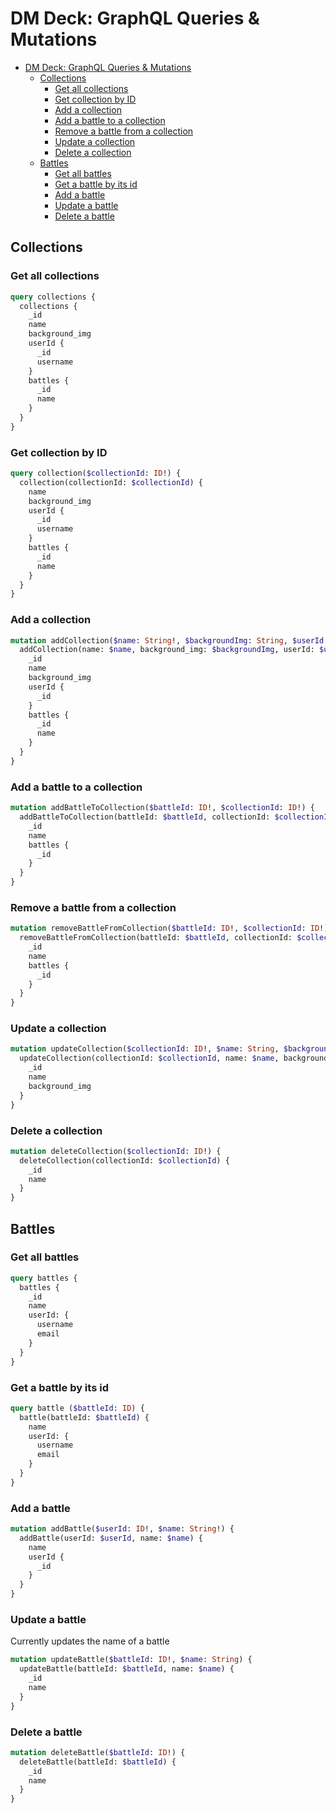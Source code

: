 # DM Deck: GraphQL Queries & Mutations

- [DM Deck: GraphQL Queries & Mutations](#dm-deck-graphql-queries--mutations)
  - [Collections](#collections)
    - [Get all collections](#get-all-collections)
    - [Get collection by ID](#get-collection-by-id)
    - [Add a collection](#add-a-collection)
    - [Add a battle to a collection](#add-a-battle-to-a-collection)
    - [Remove a battle from a collection](#remove-a-battle-from-a-collection)
    - [Update a collection](#update-a-collection)
    - [Delete a collection](#delete-a-collection)
  - [Battles](#battles)
    - [Get all battles](#get-all-battles)
    - [Get a battle by its id](#get-a-battle-by-its-id)
    - [Add a battle](#add-a-battle)
    - [Update a battle](#update-a-battle)
    - [Delete a battle](#delete-a-battle)

## Collections

### Get all collections

```graphql
query collections {
  collections {
    _id
    name
    background_img
    userId {
      _id
      username
    }
    battles {
      _id
      name
    }
  }
}
```

### Get collection by ID

```graphql
query collection($collectionId: ID!) {
  collection(collectionId: $collectionId) {
    name
    background_img
    userId {
      _id
      username
    }
    battles {
      _id
      name
    }
  }
}
```

### Add a collection

```graphql
mutation addCollection($name: String!, $backgroundImg: String, $userId: ID!) {
  addCollection(name: $name, background_img: $backgroundImg, userId: $userId) {
    _id
    name
    background_img
    userId {
      _id
    }
    battles {
      _id
      name
    }
  }
}
```

### Add a battle to a collection

```graphql
mutation addBattleToCollection($battleId: ID!, $collectionId: ID!) {
  addBattleToCollection(battleId: $battleId, collectionId: $collectionId) {
    _id
    name
    battles {
      _id
    }
  }
}
```

### Remove a battle from a collection

```graphql
mutation removeBattleFromCollection($battleId: ID!, $collectionId: ID!) {
  removeBattleFromCollection(battleId: $battleId, collectionId: $collectionId) {
    _id
    name
    battles {
      _id
    }
  }
}
```

### Update a collection

```graphql
mutation updateCollection($collectionId: ID!, $name: String, $backgroundImg: String) {
  updateCollection(collectionId: $collectionId, name: $name, background_img: $backgroundImg) {
    _id
    name
    background_img
  }
}
```

### Delete a collection

```graphql
mutation deleteCollection($collectionId: ID!) {
  deleteCollection(collectionId: $collectionId) {
    _id
    name
  }
}
```

## Battles

### Get all battles

```graphql
query battles {
  battles {
    _id
    name
    userId: {
      username
      email
    }
  }
}
```

### Get a battle by its id

```graphql
query battle ($battleId: ID) {
  battle(battleId: $battleId) {
    name
    userId: {
      username
      email
    }
  }
}
```

### Add a battle

```graphql
mutation addBattle($userId: ID!, $name: String!) {
  addBattle(userId: $userId, name: $name) {
    name
    userId {
      _id
    }
  }
}
```

### Update a battle

Currently updates the name of a battle

```graphql
mutation updateBattle($battleId: ID!, $name: String) {
  updateBattle(battleId: $battleId, name: $name) {
    _id
    name
  }
}
```

### Delete a battle

```graphql
mutation deleteBattle($battleId: ID!) {
  deleteBattle(battleId: $battleId) {
    _id
    name
  }
}
```